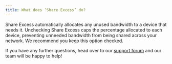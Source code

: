 ```yaml
---
title: What does ‘Share Excess’ do?
---
```


Share Excess automatically 
allocates any unused bandwidth to a device that needs it. Unchecking 
Share Excess caps the percentage allocated to each device, preventing 
unneeded bandwidth from being shared across your network. We recommend 
you keep this option checked.

If you have any further questions, head over to our [support forum](https://forum.netduma.com/) and our team will be happy to help!
